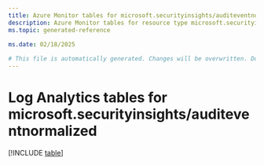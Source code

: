 ```yaml
---
title: Azure Monitor tables for microsoft.securityinsights/auditeventnormalized
description: Azure Monitor tables for resource type microsoft.securityinsights/auditeventnormalized
ms.topic: generated-reference
   
ms.date: 02/18/2025

# This file is automatically generated. Changes will be overwritten. Do not change this file directly.
---
```


# Log Analytics tables for microsoft.securityinsights/auditeventnormalized  

[!INCLUDE [table](~/reusable-content/ce-skilling/azure/includes/azure-monitor/reference/tables/microsoft-securityinsights_auditeventnormalized-include.md)]

